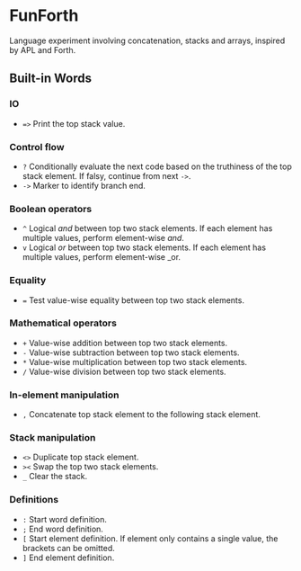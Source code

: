 FunForth 
========

Language experiment involving concatenation, stacks and arrays, inspired by APL and Forth.

Built-in Words
--------------

### IO

 * `=>` Print the top stack value.

### Control flow

 * `?` Conditionally evaluate the next code based on the truthiness of the top stack element. If falsy, continue from next `->`.
 * `->` Marker to identify branch end.

### Boolean operators

 * `^` Logical _and_ between top two stack elements. If each element has multiple values, perform element-wise _and_.
 * `v` Logical _or_ between top two stack elements. If each element has multiple values, perform element-wise _or.

### Equality

 * `=` Test value-wise equality between top two stack elements.

### Mathematical operators

 * `+` Value-wise addition between top two stack elements.
 * `-` Value-wise subtraction between top two stack elements.
 * `*` Value-wise multiplication between top two stack elements.
 * `/` Value-wise division between top two stack elements.

### In-element manipulation

 * `,` Concatenate top stack element to the following stack element.

### Stack manipulation

 * `<>` Duplicate top stack element.
 * `><` Swap the top two stack elements.
 * `_` Clear the stack.

### Definitions
 * `:` Start word definition.
 * `;` End word definition.
 * `[` Start element definition. If element only contains a single value, the brackets can be omitted.
 * `]` End element definition.

